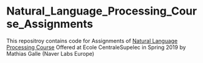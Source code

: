 # Natural_Language_Processing_Course_Assignments
This repositroy contains code for Assignments of [Natural Language Processing Course](http://nlpcourse.europe.naverlabs.com/) Offered at Ecole CentraleSupelec in Spring 2019 by Mathias Galle (Naver Labs Europe)
